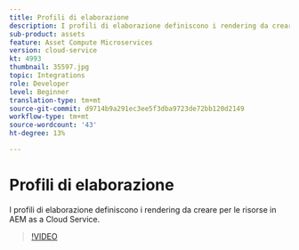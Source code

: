 ```yaml
---
title: Profili di elaborazione
description: I profili di elaborazione definiscono i rendering da creare per le risorse in AEM as a Cloud Service.
sub-product: assets
feature: Asset Compute Microservices
version: cloud-service
kt: 4993
thumbnail: 35597.jpg
topic: Integrations
role: Developer
level: Beginner
translation-type: tm+mt
source-git-commit: d9714b9a291ec3ee5f3dba9723de72bb120d2149
workflow-type: tm+mt
source-wordcount: '43'
ht-degree: 13%

---
```



# Profili di elaborazione

I profili di elaborazione definiscono i rendering da creare per le risorse in AEM as a Cloud Service.

>[!VIDEO](https://video.tv.adobe.com/v/35597/?quality=12&learn=on&hidetitle=true)
